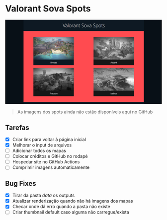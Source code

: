 # Valorant Sova Spots

![Imagem do site](https://github.com/AloneInAbyss/valorant-sova-spots/blob/master/public/readme.png)

> As imagens dos spots ainda não estão disponíveis aqui no GitHub

## Tarefas

- [x] Criar link para voltar à página inicial
- [x] Melhorar o input de arquivos
- [ ] Adicionar todos os mapas
- [ ] Colocar créditos e GitHub no rodapé
- [ ] Hospedar site no GitHub Actions
- [ ] Comprimir imagens automaticamente

## Bug Fixes

- [x] Tirar da pasta *data* os outputs
- [x] Atualizar renderização quando não há imagens dos mapas
- [x] Checar onde dá erro quando a pasta não existe
- [ ] Criar thumbnail default caso alguma não carregue/exista
